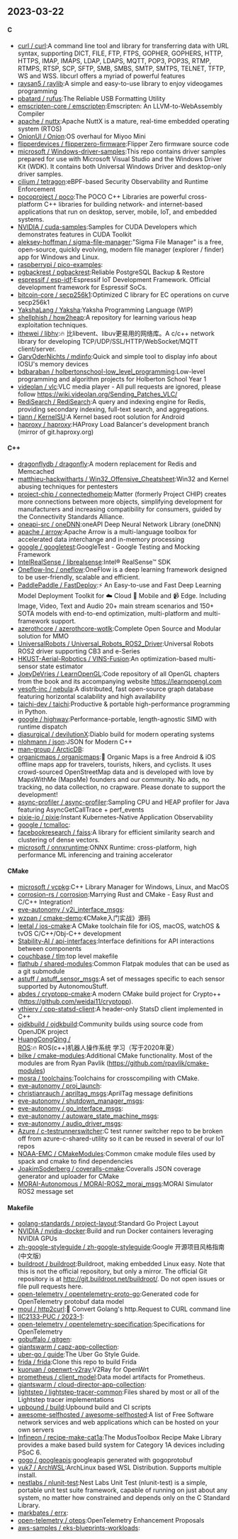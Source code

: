 ## 2023-03-22

#### C
* [curl / curl](https://github.com/curl/curl):A command line tool and library for transferring data with URL syntax, supporting DICT, FILE, FTP, FTPS, GOPHER, GOPHERS, HTTP, HTTPS, IMAP, IMAPS, LDAP, LDAPS, MQTT, POP3, POP3S, RTMP, RTMPS, RTSP, SCP, SFTP, SMB, SMBS, SMTP, SMTPS, TELNET, TFTP, WS and WSS. libcurl offers a myriad of powerful features
* [raysan5 / raylib](https://github.com/raysan5/raylib):A simple and easy-to-use library to enjoy videogames programming
* [pbatard / rufus](https://github.com/pbatard/rufus):The Reliable USB Formatting Utility
* [emscripten-core / emscripten](https://github.com/emscripten-core/emscripten):Emscripten: An LLVM-to-WebAssembly Compiler
* [apache / nuttx](https://github.com/apache/nuttx):Apache NuttX is a mature, real-time embedded operating system (RTOS)
* [OnionUI / Onion](https://github.com/OnionUI/Onion):OS overhaul for Miyoo Mini
* [flipperdevices / flipperzero-firmware](https://github.com/flipperdevices/flipperzero-firmware):Flipper Zero firmware source code
* [microsoft / Windows-driver-samples](https://github.com/microsoft/Windows-driver-samples):This repo contains driver samples prepared for use with Microsoft Visual Studio and the Windows Driver Kit (WDK). It contains both Universal Windows Driver and desktop-only driver samples.
* [cilium / tetragon](https://github.com/cilium/tetragon):eBPF-based Security Observability and Runtime Enforcement
* [pocoproject / poco](https://github.com/pocoproject/poco):The POCO C++ Libraries are powerful cross-platform C++ libraries for building network- and internet-based applications that run on desktop, server, mobile, IoT, and embedded systems.
* [NVIDIA / cuda-samples](https://github.com/NVIDIA/cuda-samples):Samples for CUDA Developers which demonstrates features in CUDA Toolkit
* [aleksey-hoffman / sigma-file-manager](https://github.com/aleksey-hoffman/sigma-file-manager):"Sigma File Manager" is a free, open-source, quickly evolving, modern file manager (explorer / finder) app for Windows and Linux.
* [raspberrypi / pico-examples](https://github.com/raspberrypi/pico-examples):
* [pgbackrest / pgbackrest](https://github.com/pgbackrest/pgbackrest):Reliable PostgreSQL Backup & Restore
* [espressif / esp-idf](https://github.com/espressif/esp-idf):Espressif IoT Development Framework. Official development framework for Espressif SoCs.
* [bitcoin-core / secp256k1](https://github.com/bitcoin-core/secp256k1):Optimized C library for EC operations on curve secp256k1
* [YakshaLang / Yaksha](https://github.com/YakshaLang/Yaksha):Yaksha Programming Language (WIP)
* [shellphish / how2heap](https://github.com/shellphish/how2heap):A repository for learning various heap exploitation techniques.
* [ithewei / libhv](https://github.com/ithewei/libhv):🔥
比libevent、libuv更易用的网络库。A c/c++ network library for developing TCP/UDP/SSL/HTTP/WebSocket/MQTT client/server.
* [GaryOderNichts / mdinfo](https://github.com/GaryOderNichts/mdinfo):Quick and simple tool to display info about IOSU's memory devices
* [bdbaraban / holbertonschool-low_level_programming](https://github.com/bdbaraban/holbertonschool-low_level_programming):Low-level programming and algorithm projects for Holberton School Year 1
* [videolan / vlc](https://github.com/videolan/vlc):VLC media player - All pull requests are ignored, please follow https://wiki.videolan.org/Sending_Patches_VLC/
* [RediSearch / RediSearch](https://github.com/RediSearch/RediSearch):A query and indexing engine for Redis, providing secondary indexing, full-text search, and aggregations.
* [tiann / KernelSU](https://github.com/tiann/KernelSU):A Kernel based root solution for Android
* [haproxy / haproxy](https://github.com/haproxy/haproxy):HAProxy Load Balancer's development branch (mirror of git.haproxy.org)

#### C++
* [dragonflydb / dragonfly](https://github.com/dragonflydb/dragonfly):A modern replacement for Redis and Memcached
* [matthieu-hackwitharts / Win32_Offensive_Cheatsheet](https://github.com/matthieu-hackwitharts/Win32_Offensive_Cheatsheet):Win32 and Kernel abusing techniques for pentesters
* [project-chip / connectedhomeip](https://github.com/project-chip/connectedhomeip):Matter (formerly Project CHIP) creates more connections between more objects, simplifying development for manufacturers and increasing compatibility for consumers, guided by the Connectivity Standards Alliance.
* [oneapi-src / oneDNN](https://github.com/oneapi-src/oneDNN):oneAPI Deep Neural Network Library (oneDNN)
* [apache / arrow](https://github.com/apache/arrow):Apache Arrow is a multi-language toolbox for accelerated data interchange and in-memory processing
* [google / googletest](https://github.com/google/googletest):GoogleTest - Google Testing and Mocking Framework
* [IntelRealSense / librealsense](https://github.com/IntelRealSense/librealsense):Intel® RealSense™ SDK
* [Oneflow-Inc / oneflow](https://github.com/Oneflow-Inc/oneflow):OneFlow is a deep learning framework designed to be user-friendly, scalable and efficient.
* [PaddlePaddle / FastDeploy](https://github.com/PaddlePaddle/FastDeploy):⚡️
An Easy-to-use and Fast Deep Learning Model Deployment Toolkit for
☁️
Cloud
📱
Mobile and
📹
Edge. Including Image, Video, Text and Audio 20+ main stream scenarios and 150+ SOTA models with end-to-end optimization, multi-platform and multi-framework support.
* [azerothcore / azerothcore-wotlk](https://github.com/azerothcore/azerothcore-wotlk):Complete Open Source and Modular solution for MMO
* [UniversalRobots / Universal_Robots_ROS2_Driver](https://github.com/UniversalRobots/Universal_Robots_ROS2_Driver):Universal Robots ROS2 driver supporting CB3 and e-Series
* [HKUST-Aerial-Robotics / VINS-Fusion](https://github.com/HKUST-Aerial-Robotics/VINS-Fusion):An optimization-based multi-sensor state estimator
* [JoeyDeVries / LearnOpenGL](https://github.com/JoeyDeVries/LearnOpenGL):Code repository of all OpenGL chapters from the book and its accompanying website https://learnopengl.com
* [vesoft-inc / nebula](https://github.com/vesoft-inc/nebula):A distributed, fast open-source graph database featuring horizontal scalability and high availability
* [taichi-dev / taichi](https://github.com/taichi-dev/taichi):Productive & portable high-performance programming in Python.
* [google / highway](https://github.com/google/highway):Performance-portable, length-agnostic SIMD with runtime dispatch
* [diasurgical / devilutionX](https://github.com/diasurgical/devilutionX):Diablo build for modern operating systems
* [nlohmann / json](https://github.com/nlohmann/json):JSON for Modern C++
* [man-group / ArcticDB](https://github.com/man-group/ArcticDB):
* [organicmaps / organicmaps](https://github.com/organicmaps/organicmaps):🍃
Organic Maps is a free Android & iOS offline maps app for travelers, tourists, hikers, and cyclists. It uses crowd-sourced OpenStreetMap data and is developed with love by MapsWithMe (MapsMe) founders and our community. No ads, no tracking, no data collection, no crapware. Please donate to support the development!
* [async-profiler / async-profiler](https://github.com/async-profiler/async-profiler):Sampling CPU and HEAP profiler for Java featuring AsyncGetCallTrace + perf_events
* [pixie-io / pixie](https://github.com/pixie-io/pixie):Instant Kubernetes-Native Application Observability
* [google / tcmalloc](https://github.com/google/tcmalloc):
* [facebookresearch / faiss](https://github.com/facebookresearch/faiss):A library for efficient similarity search and clustering of dense vectors.
* [microsoft / onnxruntime](https://github.com/microsoft/onnxruntime):ONNX Runtime: cross-platform, high performance ML inferencing and training accelerator

#### CMake
* [microsoft / vcpkg](https://github.com/microsoft/vcpkg):C++ Library Manager for Windows, Linux, and MacOS
* [corrosion-rs / corrosion](https://github.com/corrosion-rs/corrosion):Marrying Rust and CMake - Easy Rust and C/C++ Integration!
* [eve-autonomy / v2i_interface_msgs](https://github.com/eve-autonomy/v2i_interface_msgs):
* [wzpan / cmake-demo](https://github.com/wzpan/cmake-demo):《CMake入门实战》源码
* [leetal / ios-cmake](https://github.com/leetal/ios-cmake):A CMake toolchain file for iOS, macOS, watchOS & tvOS C/C++/Obj-C++ development
* [Stability-AI / api-interfaces](https://github.com/Stability-AI/api-interfaces):Interface definitions for API interactions between components
* [couchbase / tlm](https://github.com/couchbase/tlm):top level makefile
* [flathub / shared-modules](https://github.com/flathub/shared-modules):Common Flatpak modules that can be used as a git submodule
* [astuff / astuff_sensor_msgs](https://github.com/astuff/astuff_sensor_msgs):A set of messages specific to each sensor supported by AutonomouStuff.
* [abdes / cryptopp-cmake](https://github.com/abdes/cryptopp-cmake):A modern CMake build project for Crypto++ (https://github.com/weidai11/cryptopp).
* [vthiery / cpp-statsd-client](https://github.com/vthiery/cpp-statsd-client):A header-only StatsD client implemented in C++
* [ojdkbuild / ojdkbuild](https://github.com/ojdkbuild/ojdkbuild):Community builds using source code from OpenJDK project
* [HuangCongQing / ROS](https://github.com/HuangCongQing/ROS):🔥
ROS(c++)机器人操作系统 学习（写于2020年夏）
* [bilke / cmake-modules](https://github.com/bilke/cmake-modules):Additional CMake functionality. Most of the modules are from Ryan Pavlik (https://github.com/rpavlik/cmake-modules)
* [mosra / toolchains](https://github.com/mosra/toolchains):Toolchains for crosscompiling with CMake.
* [eve-autonomy / proj_launch](https://github.com/eve-autonomy/proj_launch):
* [christianrauch / apriltag_msgs](https://github.com/christianrauch/apriltag_msgs):AprilTag message definitions
* [eve-autonomy / shutdown_manager_msgs](https://github.com/eve-autonomy/shutdown_manager_msgs):
* [eve-autonomy / go_interface_msgs](https://github.com/eve-autonomy/go_interface_msgs):
* [eve-autonomy / autoware_state_machine_msgs](https://github.com/eve-autonomy/autoware_state_machine_msgs):
* [eve-autonomy / audio_driver_msgs](https://github.com/eve-autonomy/audio_driver_msgs):
* [Azure / c-testrunnerswitcher](https://github.com/Azure/c-testrunnerswitcher):C test runner switcher repo to be broken off from azure-c-shared-utility so it can be reused in several of our IoT repos
* [NOAA-EMC / CMakeModules](https://github.com/NOAA-EMC/CMakeModules):Common cmake module files used by spack and cmake to find dependencies
* [JoakimSoderberg / coveralls-cmake](https://github.com/JoakimSoderberg/coveralls-cmake):Coveralls JSON coverage generator and uploader for CMake
* [MORAI-Autonomous / MORAI-ROS2_morai_msgs](https://github.com/MORAI-Autonomous/MORAI-ROS2_morai_msgs):MORAI Simulator ROS2 message set

#### Makefile
* [golang-standards / project-layout](https://github.com/golang-standards/project-layout):Standard Go Project Layout
* [NVIDIA / nvidia-docker](https://github.com/NVIDIA/nvidia-docker):Build and run Docker containers leveraging NVIDIA GPUs
* [zh-google-styleguide / zh-google-styleguide](https://github.com/zh-google-styleguide/zh-google-styleguide):Google 开源项目风格指南 (中文版)
* [buildroot / buildroot](https://github.com/buildroot/buildroot):Buildroot, making embedded Linux easy. Note that this is not the official repository, but only a mirror. The official Git repository is at http://git.buildroot.net/buildroot/. Do not open issues or file pull requests here.
* [open-telemetry / opentelemetry-proto-go](https://github.com/open-telemetry/opentelemetry-proto-go):Generated code for OpenTelemetry protobuf data model
* [moul / http2curl](https://github.com/moul/http2curl):📐
Convert Golang's http.Request to CURL command line
* [IIC2133-PUC / 2023-1](https://github.com/IIC2133-PUC/2023-1):
* [open-telemetry / opentelemetry-specification](https://github.com/open-telemetry/opentelemetry-specification):Specifications for OpenTelemetry
* [gobuffalo / gitgen](https://github.com/gobuffalo/gitgen):
* [giantswarm / capz-app-collection](https://github.com/giantswarm/capz-app-collection):
* [uber-go / guide](https://github.com/uber-go/guide):The Uber Go Style Guide.
* [frida / frida](https://github.com/frida/frida):Clone this repo to build Frida
* [kuoruan / openwrt-v2ray](https://github.com/kuoruan/openwrt-v2ray):V2Ray for OpenWrt
* [prometheus / client_model](https://github.com/prometheus/client_model):Data model artifacts for Prometheus.
* [giantswarm / cloud-director-app-collection](https://github.com/giantswarm/cloud-director-app-collection):
* [lightstep / lightstep-tracer-common](https://github.com/lightstep/lightstep-tracer-common):Files shared by most or all of the Lightstep tracer implementations
* [upbound / build](https://github.com/upbound/build):Upbound build and CI scripts
* [awesome-selfhosted / awesome-selfhosted](https://github.com/awesome-selfhosted/awesome-selfhosted):A list of Free Software network services and web applications which can be hosted on your own servers
* [Infineon / recipe-make-cat1a](https://github.com/Infineon/recipe-make-cat1a):The ModusToolbox Recipe Make Library provides a make based build system for Category 1A devices including PSoC 6.
* [gogo / googleapis](https://github.com/gogo/googleapis):googleapis generated with gogoprotobuf
* [yuk7 / ArchWSL](https://github.com/yuk7/ArchWSL):ArchLinux based WSL Distribution. Supports multiple install.
* [nestlabs / nlunit-test](https://github.com/nestlabs/nlunit-test):Nest Labs Unit Test (nlunit-test) is a simple, portable unit test suite framework, capable of running on just about any system, no matter how constrained and depends only on the C Standard Library.
* [markbates / errx](https://github.com/markbates/errx):
* [open-telemetry / oteps](https://github.com/open-telemetry/oteps):OpenTelemetry Enhancement Proposals
* [aws-samples / eks-blueprints-workloads](https://github.com/aws-samples/eks-blueprints-workloads):
